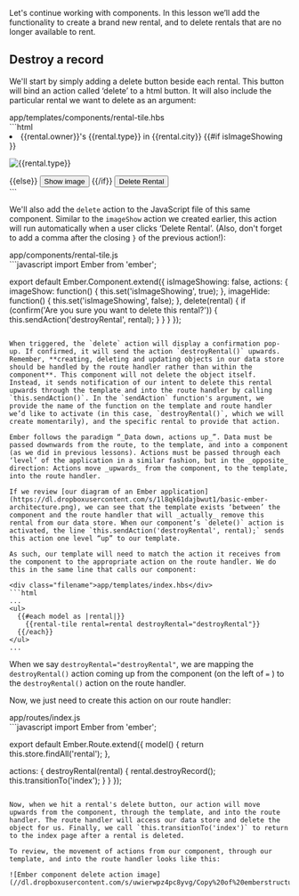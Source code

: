 Let's continue working with components. In this lesson we’ll add the functionality to create a brand new rental, and to delete rentals that are no longer available to rent.

## Destroy a record

We'll start by simply adding a delete button beside each rental. This button will bind an action called ‘delete’ to a html button. It will also include the particular rental we want to delete as an argument:   

<div class="filename">app/templates/components/rental-tile.hbs</div>
```html
<li>
  {{rental.owner}}'s {{rental.type}} in {{rental.city}}
  {{#if isImageShowing }}
    <p><img src={{rental.image}} alt={{rental.type}} {{action 'imageHide'}}></p>
  {{else}}
    <button {{action 'imageShow'}}>Show image</button>
  {{/if}}
  <button {{action 'delete' rental}}>Delete Rental</button>
</li>
```

We'll also add the `delete` action to the JavaScript file of this same component. Similar to the `imageShow` action we created earlier, this action will run automatically when a user clicks ‘Delete Rental’. (Also, don't forget to add a comma after the closing `}` of the previous action!):

<div class="filename">app/components/rental-tile.js</div>
```javascript
import Ember from 'ember';

export default Ember.Component.extend({
  isImageShowing: false,
  actions: {
    imageShow: function() {
      this.set('isImageShowing', true);
    },
    imageHide: function() {
      this.set('isImageShowing', false);
    },
    delete(rental) {
      if (confirm('Are you sure you want to delete this rental?')) {
        this.sendAction('destroyRental', rental);
      }
    }
  }
});
```

When triggered, the `delete` action will display a confirmation pop-up. If confirmed, it will send the action `destroyRental()` upwards. Remember, **creating, deleting and updating objects in our data store should be handled by the route handler rather than within the component**. This component will not delete the object itself. Instead, it sends notification of our intent to delete this rental upwards through the template and into the route handler by calling `this.sendAction()`. In the `sendAction` function's argument, we provide the name of the function on the template and route handler we’d like to activate (in this case, `destroyRental()`, which we will create momentarily), and the specific rental to provide that action.

Ember follows the paradigm “_Data down, actions up_”. Data must be passed downwards from the route, to the template, and into a component (as we did in previous lessons). Actions must be passed through each ‘level’ of the application in a similar fashion, but in the _opposite_ direction: Actions move _upwards_ from the component, to the template, into the route handler. 

If we review [our diagram of an Ember application](https://dl.dropboxusercontent.com/s/1l8qk61dajbwut1/basic-ember-architecture.png), we can see that the template exists ‘between’ the component and the route handler that will _actually_ remove this rental from our data store. When our component’s `delete()` action is activated, the line `this.sendAction('destroyRental', rental);` sends this action one level “up” to our template.

As such, our template will need to match the action it receives from the component to the appropriate action on the route handler. We do this in the same line that calls our component:

<div class="filename">app/templates/index.hbs</div>
```html
...
<ul>
  {{#each model as |rental|}}
    {{rental-tile rental=rental destroyRental="destroyRental"}}
  {{/each}}
</ul>
...
```

When we say `destroyRental="destroyRental"`, we are mapping the `destroyRental()` action coming up from the component (on the left of `=` ) to the `destroyRental()` action on the route handler. 

Now, we just need to create this action on our route handler: 

<div class="filename">app/routes/index.js</div>
```javascript
import Ember from 'ember';

export default Ember.Route.extend({
  model() {
    return this.store.findAll('rental');
  },

  actions: {
    destroyRental(rental) {
      rental.destroyRecord();
      this.transitionTo('index');
    }
  }
});
```

Now, when we hit a rental's delete button, our action will move upwards from the component, through the template, and into the route handler. The route handler will access our data store and delete the object for us. Finally, we call `this.transitionTo('index')` to return to the index page after a rental is deleted.

To review, the movement of actions from our component, through our template, and into the route handler looks like this: 

![Ember component delete action image](//dl.dropboxusercontent.com/s/uwierwpz4pc8yvg/Copy%20of%20emberstructurenowwithmodels.png)
